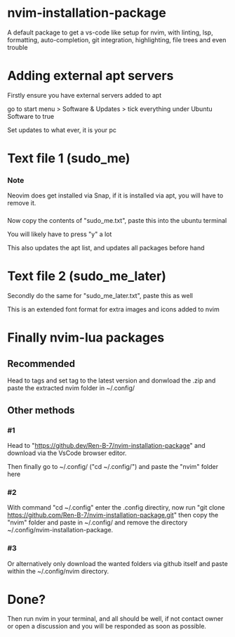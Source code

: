 # nvim-installation-package
A default package to get a vs-code like setup for nvim, with linting, lsp, formatting, auto-completion, git integration, highlighting, file trees and even trouble

# Adding external apt servers
Firstly ensure you have external servers added to apt

go to start menu > Software & Updates > tick everything under Ubuntu Software to true

Set updates to what ever, it is your pc

# Text file 1 (sudo_me)

### Note
Neovim does get installed via Snap, if it is installed via apt, you will have to remove it.
###
Now copy the contents of "sudo_me.txt", paste this into the ubuntu terminal

You will likely have to press "y" a lot

This also updates the apt list, and updates all packages before hand

# Text file 2 (sudo_me_later)
Secondly do the same for "sudo_me_later.txt", paste this as well

This is an extended font format for extra images and icons added to nvim

# Finally nvim-lua packages

## Recommended

Head to tags and set tag to the latest version and donwload the .zip and paste the extracted nvim folder in ~/.config/

## Other methods

### #1
Head to "https://github.dev/Ren-B-7/nvim-installation-package" and download via the VsCode browser editor.

Then finally go to ~/.config/ ("cd ~/.config/") and paste the "nvim" folder here

### #2

With command "cd ~/.config" enter the .config directiry, now run "git clone https://github.com/Ren-B-7/nvim-installation-package.git" then copy the "nvim" folder and paste in ~/.config/ and remove the directory ~/.config/nvim-installation-package.

### #3

Or alternatively only download the wanted folders via github itself and paste within the ~/.config/nvim directory.

# Done?
Then run nvim in your terminal, and all should be well, if not contact owner or open a discussion and you will be responded as soon as possible.
